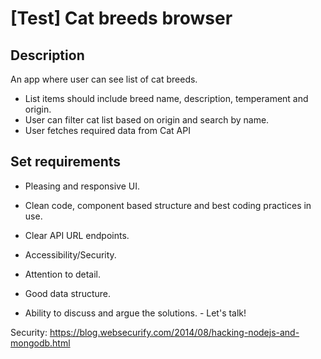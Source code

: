 # [Test] Cat breeds browser

## Description

An app where user can see list of cat breeds.

-   List items should include breed name, description, temperament and origin.
-   User can filter cat list based on origin and search by name.
-   User fetches required data from Cat API

## Set requirements

-   Pleasing and responsive UI.
-   Clean code, component based structure and best coding practices in use.
-   Clear API URL endpoints.
-   Accessibility/Security.
-   Attention to detail.
-   Good data structure.

-   Ability to discuss and argue the solutions. - Let's talk!

Security: https://blog.websecurify.com/2014/08/hacking-nodejs-and-mongodb.html
